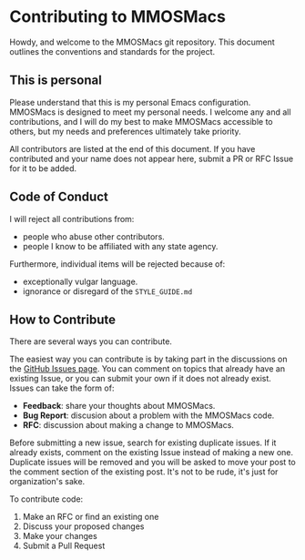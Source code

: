# Contributing to MMOSMacs

Howdy, and welcome to the MMOSMacs git repository. This document
outlines the conventions and standards for the project.


## This is personal

Please understand that this is my personal Emacs configuration. MMOSMacs
is designed to meet my personal needs. I welcome any and all
contributions, and I will do my best to make MMOSMacs accessible to
others, but my needs and preferences ultimately take priority.

All contributors are listed at the end of this document. If you have
contributed and your name does not appear here, submit a PR or RFC Issue
for it to be added.


## Code of Conduct

I will reject all contributions from:
- people who abuse other contributors.
- people I know to be affiliated with any state agency.

Furthermore, individual items will be rejected because of:
- exceptionally vulgar language.
- ignorance or disregard of the `STYLE_GUIDE.md`


## How to Contribute

There are several ways you can contribute.

The easiest way you can contribute is by taking part in the discussions
on the [GitHub Issues page](https://github.com/MountainMan1312/MMOSMacs/Issues).
You can comment on topics that already have an existing Issue, or you
can submit your own if it does not already exist. Issues can take the
form of:
- **Feedback**: share your thoughts about MMOSMacs.
- **Bug Report**: discusion about a problem with the MMOSMacs code.
- **RFC**: discussion about making a change to MMOSMacs.

Before submitting a new issue, search for existing duplicate issues. If
it already exists, comment on the existing Issue instead of making a new
one. Duplicate issues will be removed and you will be asked to move your
post to the comment section of the existing post. It's not to be rude,
it's just for organization's sake.

To contribute code:
1. Make an RFC or find an existing one
2. Discuss your proposed changes
3. Make your changes
4. Submit a Pull Request
